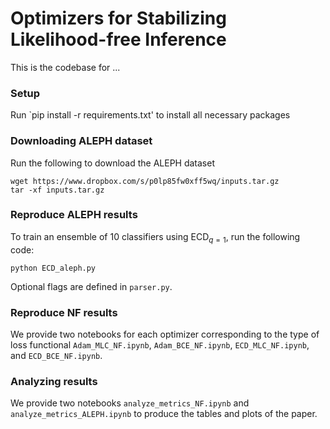 # Optimizers for Stabilizing Likelihood-free Inference

This is the codebase for ...

### Setup
Run `pip install -r requirements.txt' to install all necessary packages

### Downloading ALEPH dataset
Run the following to download the ALEPH dataset
```
wget https://www.dropbox.com/s/p0lp85fw0xff5wq/inputs.tar.gz
tar -xf inputs.tar.gz
```

### Reproduce ALEPH results
To train an ensemble of 10 classifiers using $\mathsf{ECD}_{q=1}$, run the following code:
```
python ECD_aleph.py
```
Optional flags are defined in `parser.py`.

### Reproduce NF results
We provide two notebooks for each optimizer corresponding to the type of loss functional `Adam_MLC_NF.ipynb`, `Adam_BCE_NF.ipynb`, `ECD_MLC_NF.ipynb`, and `ECD_BCE_NF.ipynb`.

### Analyzing results
We provide two notebooks `analyze_metrics_NF.ipynb` and `analyze_metrics_ALEPH.ipynb` to produce the tables and plots of the paper.
